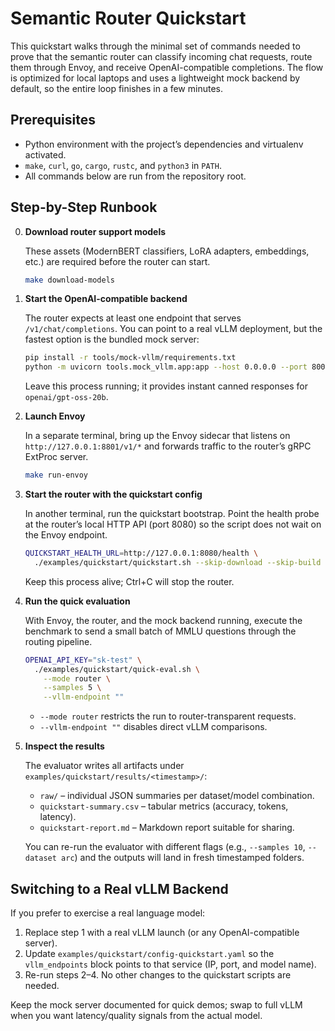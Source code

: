 # Semantic Router Quickstart

This quickstart walks through the minimal set of commands needed to prove that
the semantic router can classify incoming chat requests, route them through
Envoy, and receive OpenAI-compatible completions. The flow is optimized for
local laptops and uses a lightweight mock backend by default, so the entire
loop finishes in a few minutes.

## Prerequisites

- Python environment with the project’s dependencies and virtualenv activated.
- `make`, `curl`, `go`, `cargo`, `rustc`, and `python3` in `PATH`.
- All commands below are run from the repository root.

## Step-by-Step Runbook

0. **Download router support models**

   These assets (ModernBERT classifiers, LoRA adapters, embeddings, etc.) are
   required before the router can start.

   ```bash
   make download-models
   ```

1. **Start the OpenAI-compatible backend**

   The router expects at least one endpoint that serves `/v1/chat/completions`.
   You can point to a real vLLM deployment, but the fastest option is the
   bundled mock server:

   ```bash
   pip install -r tools/mock-vllm/requirements.txt
   python -m uvicorn tools.mock_vllm.app:app --host 0.0.0.0 --port 8000
   ```

   Leave this process running; it provides instant canned responses for
   `openai/gpt-oss-20b`.

2. **Launch Envoy**

   In a separate terminal, bring up the Envoy sidecar that listens on
   `http://127.0.0.1:8801/v1/*` and forwards traffic to the router’s gRPC
   ExtProc server.

   ```bash
   make run-envoy
   ```

3. **Start the router with the quickstart config**

   In another terminal, run the quickstart bootstrap. Point the health probe at
   the router’s local HTTP API (port 8080) so the script does not wait on the
   Envoy endpoint.

   ```bash
   QUICKSTART_HEALTH_URL=http://127.0.0.1:8080/health \
     ./examples/quickstart/quickstart.sh --skip-download --skip-build
   ```

   Keep this process alive; Ctrl+C will stop the router.

4. **Run the quick evaluation**

   With Envoy, the router, and the mock backend running, execute the benchmark
   to send a small batch of MMLU questions through the routing pipeline.

   ```bash
   OPENAI_API_KEY="sk-test" \
     ./examples/quickstart/quick-eval.sh \
       --mode router \
       --samples 5 \
       --vllm-endpoint ""
   ```

   - `--mode router` restricts the run to router-transparent requests.
   - `--vllm-endpoint ""` disables direct vLLM comparisons.

5. **Inspect the results**

   The evaluator writes all artifacts under
   `examples/quickstart/results/<timestamp>/`:

   - `raw/` – individual JSON summaries per dataset/model combination.
   - `quickstart-summary.csv` – tabular metrics (accuracy, tokens, latency).
   - `quickstart-report.md` – Markdown report suitable for sharing.

   You can re-run the evaluator with different flags (e.g., `--samples 10`,
   `--dataset arc`) and the outputs will land in fresh timestamped folders.

## Switching to a Real vLLM Backend

If you prefer to exercise a real language model:

1. Replace step 1 with a real vLLM launch (or any OpenAI-compatible server).
2. Update `examples/quickstart/config-quickstart.yaml` so the `vllm_endpoints`
   block points to that service (IP, port, and model name).
3. Re-run steps 2–4. No other changes to the quickstart scripts are needed.

Keep the mock server documented for quick demos; swap to full vLLM when you
want latency/quality signals from the actual model.
